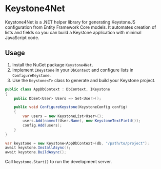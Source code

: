 # Keystone4Net

Keystone4Net is a .NET helper library for generating KeystoneJS configuration from Entity Framework Core models.
It automates creation of lists and fields so you can build a Keystone application with minimal JavaScript code.

## Usage

1. Install the NuGet package `Keystone4Net`.
2. Implement `IKeystone` in your `DbContext` and configure lists in `ConfigureKeystone`.
3. Use the `Keystone<T>` class to generate and build your Keystone project.

```csharp
public class AppDbContext : DbContext, IKeystone
{
    public DbSet<User> Users => Set<User>();

    public void ConfigureKeystone(KeystoneConfig config)
    {
        var users = new KeystoneList<User>();
        users.Add(nameof(User.Name), new KeystoneTextField());
        config.Add(users);
    }
}
```

```csharp
var keystone = new Keystone<AppDbContext>(db, "/path/to/project");
await keystone.InstallAsync();
await keystone.BuildAsync();
```

Call `keystone.Start()` to run the development server.
